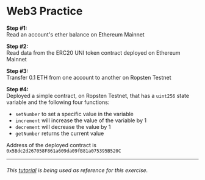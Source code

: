 # Web3 Practice

<b>Step #1:</b>\
Read an account's ether balance on Ethereum Mainnet

<b>Step #2:</b>\
Read data from the ERC20 UNI token contract deployed on Ethereum Mainnet

<b>Step #3:</b>\
Transfer 0.1 ETH from one account to another on Ropsten Testnet

<b>Step #4:</b>\
Deployed a simple contract, on Ropsten Testnet, that has a `uint256` state variable and the following four functions:
- `setNumber` to set a specific value in the variable
- `increment` will increase the value of the variable by 1
- `decrement` will decrease the value by 1
- `getNumber` returns the current value

Address of the deployed contract is `0x5Bdc2d267058F861a609da09fB81a075395B520C`

<hr />

###### This [tutorial](https://www.dappuniversity.com/articles/web3-js-intro) is being used as reference for this exercise.
